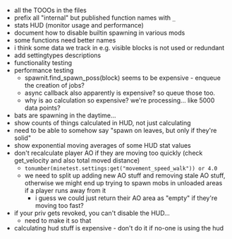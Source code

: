 * all the TOOOs in the files
* prefix all "internal" but published function names with `_`
* stats HUD (monitor usage and performance)
* document how to disable builtin spawning in various mods
* some functions need better names
* i think some data we track in e.g. visible blocks is not used or redundant
* add settingtypes descriptions
* functionality testing
* performance testing
  * spawnit.find_spawn_poss(block) seems to be expensive - enqueue the creation of jobs?
  * async callback also apparently is expensive? so queue those too.
  * why is ao calculation so expensive? we're processing... like 5000 data points?
* bats are spawning in the daytime...
* show counts of things calculated in HUD, not just calculating
* need to be able to somehow say "spawn on leaves, but only if they're solid"
* show exponential moving averages of some HUD stat values
* don't recalculate player AO if they are moving too quickly (check get_velocity and also total moved distance)
  * `tonumber(minetest.settings:get("movement_speed_walk")) or 4.0`
  * we need to split up adding new AO stuff and removing stale AO stuff, otherwise we might end up trying to
    spawn mobs in unloaded areas if a player runs away from it
    * i guess we could just return their AO area as "empty" if they're moving too fast?
* if your priv gets revoked, you can't disable the HUD...
  * need to make it so that
* calculating hud stuff is expensive - don't do it if no-one is using the hud
